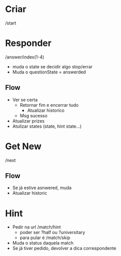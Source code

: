 
# Criar
/start


# Responder
/answer/index(1-4)
- muda o state se decidir algo stop/errar
- Muda o questionState = answerded
## Flow
- Ver se certa
    - Retornar fim e encerrar tudo
        - Atualizar historico
    - Msg sucesso    
- Atualizar prizes
- Atulizar states (state, hint state...)

# Get New
/next

## Flow
- Se já estive asnwered, muda
- Atualizar historic



# Hint
- Pedir na url /match/hint
    - poder ser ?half ou ?universitary
    - para pular é /match/skip
- Muda o status daquela match
- Se já tiver pedido, devolver a dica correspondente